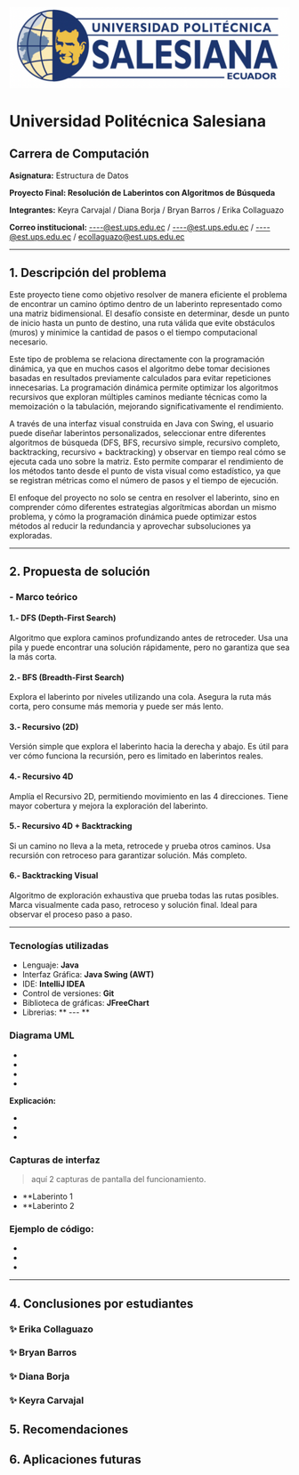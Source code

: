 ![Logo de la universidad](Logo.png)
# Universidad Politécnica Salesiana

## Carrera de Computación
**Asignatura:** Estructura de Datos

**Proyecto Final: Resolución de Laberintos con Algoritmos de Búsqueda**

**Integrantes:** Keyra Carvajal / Diana Borja / Bryan Barros / Erika Collaguazo

**Correo institucional:**  ----@est.ups.edu.ec /  ----@est.ups.edu.ec /  ----@est.ups.edu.ec / ecollaguazo@est.ups.edu.ec

---

## 1. Descripción del problema

Este proyecto tiene como objetivo resolver de manera eficiente el problema de encontrar un camino óptimo dentro de un laberinto representado como una matriz bidimensional. El desafío consiste en determinar, desde un punto de inicio hasta un punto de destino, una ruta válida que evite obstáculos (muros) y minimice la cantidad de pasos o el tiempo computacional necesario.

Este tipo de problema se relaciona directamente con la programación dinámica, ya que en muchos casos el algoritmo debe tomar decisiones basadas en resultados previamente calculados para evitar repeticiones innecesarias. La programación dinámica permite optimizar los algoritmos recursivos que exploran múltiples caminos mediante técnicas como la memoización o la tabulación, mejorando significativamente el rendimiento.

A través de una interfaz visual construida en Java con Swing, el usuario puede diseñar laberintos personalizados, seleccionar entre diferentes algoritmos de búsqueda (DFS, BFS, recursivo simple, recursivo completo, backtracking, recursivo + backtracking) y observar en tiempo real cómo se ejecuta cada uno sobre la matriz. Esto permite comparar el rendimiento de los métodos tanto desde el punto de vista visual como estadístico, ya que se registran métricas como el número de pasos y el tiempo de ejecución.

El enfoque del proyecto no solo se centra en resolver el laberinto, sino en comprender cómo diferentes estrategias algorítmicas abordan un mismo problema, y cómo la programación dinámica puede optimizar estos métodos al reducir la redundancia y aprovechar subsoluciones ya exploradas.

---

## 2. Propuesta de solución

### - Marco teórico

#### 1.- DFS (Depth-First Search)
Algoritmo que explora caminos profundizando antes de retroceder. Usa una pila y puede encontrar una solución rápidamente, pero no garantiza que sea la más corta.

#### 2.- BFS (Breadth-First Search)
Explora el laberinto por niveles utilizando una cola. Asegura la ruta más corta, pero consume más memoria y puede ser más lento.

#### 3.- Recursivo (2D)
Versión simple que explora el laberinto hacia la derecha y abajo. Es útil para ver cómo funciona la recursión, pero es limitado en laberintos reales.

#### 4.- Recursivo 4D
Amplía el Recursivo 2D, permitiendo movimiento en las 4 direcciones. Tiene mayor cobertura y mejora la exploración del laberinto.

#### 5.- Recursivo 4D + Backtracking
Si un camino no lleva a la meta, retrocede y prueba otros caminos. Usa recursión con retroceso para garantizar solución. Más completo.

#### 6.- Backtracking Visual
Algoritmo de exploración exhaustiva que prueba todas las rutas posibles. Marca visualmente cada paso, retroceso y solución final. Ideal para observar el proceso paso a paso.

---

### Tecnologías utilizadas

- Lenguaje: **Java**
- Interfaz Gráfica: **Java Swing (AWT)**
- IDE: **IntelliJ IDEA**
- Control de versiones: **Git**
- Biblioteca de gráficas: **JFreeChart**
- Librerias: ** --- **
### Diagrama UML
-
-
-
-


**Explicación:**

-
-
-
### Capturas de interfaz
> aquí 2 capturas de pantalla del funcionamiento.

- **Laberinto 1
- **Laberinto 2


### Ejemplo de código:

-
-
-
---

## 4. Conclusiones por estudiantes

### ✨ Erika Collaguazo


### ✨ Bryan Barros


### ✨ Diana Borja


### ✨ Keyra Carvajal


## 5. Recomendaciones


## 6. Aplicaciones futuras

